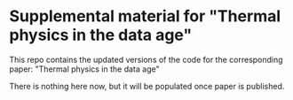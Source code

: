 # Supplemental material for "Thermal physics in the data age"

This repo contains the updated versions of the code for the corresponding paper:
"Thermal physics in the data age"

There is nothing here now, but it will be populated once paper is published.
